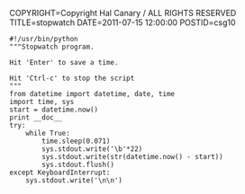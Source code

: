COPYRIGHT=Copyright Hal Canary / ALL RIGHTS RESERVED
TITLE=stopwatch
DATE=2011-07-15 12:00:00
POSTID=csg10


    #!/usr/bin/python
    """Stopwatch program.
    
    Hit 'Enter' to save a time.
    
    Hit 'Ctrl-c' to stop the script
    """
    from datetime import datetime, date, time
    import time, sys
    start = datetime.now()
    print __doc__
    try:
    	while True:
    		time.sleep(0.071)
    		sys.stdout.write('\b'*22)
    		sys.stdout.write(str(datetime.now() - start))
    		sys.stdout.flush()
    except KeyboardInterrupt:
    	sys.stdout.write('\n\n')
